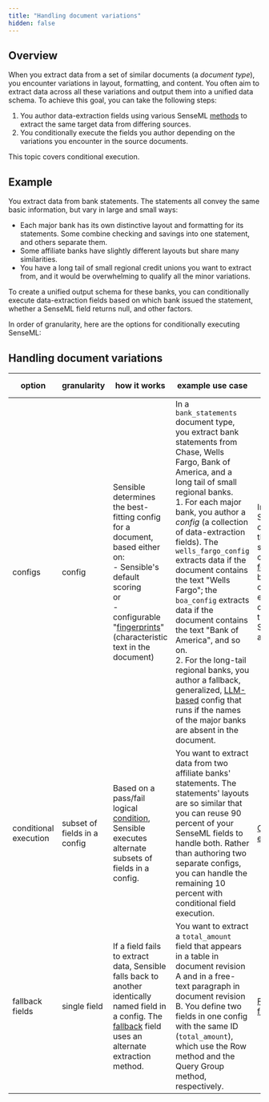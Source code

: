 ```yaml
---
title: "Handling document variations"
hidden: false
---
```


## Overview

When you extract data from a set of similar documents (a *document type*), you encounter variations in layout, formatting, and content. You often aim to extract data across all these variations and output them into a unified data schema. To achieve this goal, you can take the following steps:

1. You author data-extraction fields using various SenseML [methods](doc:senseml-reference-introduction) to extract the same target data from differing sources.
2. You conditionally execute the fields you author depending on the variations you encounter in the source documents.

This topic covers conditional execution. 

## Example

 You extract data from bank statements. The statements all convey the same basic information, but vary in large and small ways:

-  Each major bank has its own distinctive layout and formatting for its statements. Some combine checking and savings into one statement, and others separate them.
- Some affiliate banks have slightly different layouts but share many similarities.
- You have a long tail of small regional credit unions you want to extract from, and it would be overwhelming to qualify all the minor variations.

To create a unified output schema for these banks, you can conditionally execute data-extraction fields based on which bank issued the statement, whether a SenseML field returns null, and other factors.

In order of granularity, here are the options for conditionally executing SenseML: 

## Handling document variations

| option                | granularity                  | how it works                                                 | example use case                                             | full example                                                 |
| --------------------- | ---------------------------- | ------------------------------------------------------------ | ------------------------------------------------------------ | ------------------------------------------------------------ |
| configs               | config                       | Sensible determines the best-fitting config for a document, based either on:<br/>- Sensible's default scoring<br/> or<br/>- configurable "[fingerprints](doc:fingerprint)" (characteristic text in the document) | In a `bank_statements` document type, you extract bank statements from Chase, Wells Fargo, Bank of America, and a long tail of small regional banks.<br/>1. For each major bank, you author a *config* (a collection of data-extraction fields). The `wells_fargo_config` extracts data if the document contains the text "Wells Fargo"; the `boa_config` extracts data if the document contains the text "Bank of America", and so on.<br/>2. For the long-tail regional banks, you author a fallback, generalized, [LLM-based](doc:llm-based-methods) config that runs if the names of the major banks are absent in the document. | Import Sensible out-of-the-box support for common [forms](doc:library-quickstart) and browse the configs in each document type in the Sensible app |
| conditional execution | subset of fields in a config | Based on a pass/fail logical [condition](doc:conditional), Sensible executes alternate subsets of fields in a config. | You want to extract data from two affiliate banks' statements. The statements' layouts are so similar that you can reuse 90 percent of your SenseML fields to handle both. Rather than authoring two separate configs, you can handle the remaining 10 percent with conditional field execution. | [Conditional execution](doc:conditional)                     |
| fallback fields       | single field                 | If a field fails to extract data, Sensible falls back to another identically named field in a config. The [fallback](doc:fallbacks) field uses an alternate extraction method. | You want to extract a `total_amount` field that appears in a table in document revision A and in a free-text paragraph in document revision B. You define two fields in one config with the same ID (`total_amount`), which use the Row method and the Query Group method, respectively. | [Fallback fields](doc:fallbacks#fallback-fields)             |

